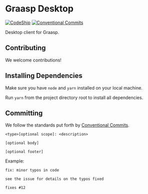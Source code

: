 # Graasp Desktop
[![CodeShip](https://app.codeship.com/projects/e0ef44e0-cff2-0136-9889-2aa8b2e23b88/status?branch=master)](https://app.codeship.com/projects/315997)
[![Conventional Commits](https://img.shields.io/badge/Conventional%20Commits-1.0.0-yellow.svg)](https://conventionalcommits.org)

Desktop client for Graasp.

## Contributing

We welcome contributions!

## Installing Dependencies

Make sure you have `node` and `yarn` installed on your local machine.

Run `yarn` from the project directory root to install all dependencies.

## Committing

We follow the standards put forth by [Conventional Commits](https://www.conventionalcommits.org/en/v1.0.0-beta.2/).

```
<type>[optional scope]: <description>

[optional body]

[optional footer]
```

Example:

```
fix: minor typos in code

see the issue for details on the typos fixed

fixes #12
```
